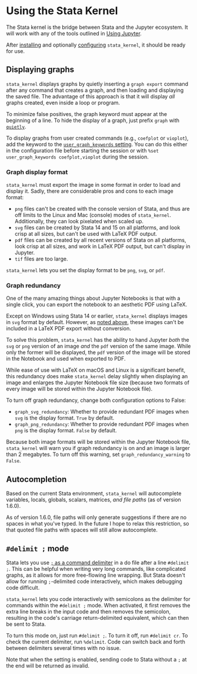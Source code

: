 # Using the Stata Kernel

The Stata kernel is the bridge between Stata and the Jupyter ecosystem. It will work with any of the tools outlined in [Using Jupyter](../using_jupyter/intro.md).

After [installing](../getting_started.md) and optionally [configuring](../getting_started.md#configuration) `stata_kernel`, it should be ready for use.

## Displaying graphs

`stata_kernel` displays graphs by quietly inserting a `graph export` command after any command that creates a graph, and then loading and displaying the saved file. The advantage of this approach is that it will display _all_ graphs created, even inside a loop or program.

To minimize false positives, the graph keyword must appear at the beginning of a line. To hide the display of a graph, just prefix `graph` with [`quietly`](https://www.stata.com/help.cgi?quietly).

To display graphs from user created commands (e.g., `coefplot` or `vioplot`),
add the keyword to the [`user_graph_keywords` setting](../../getting_started#graph-settings). You can do this either in
the configuration file before starting the session or with `%set
user_graph_keywords coefplot,vioplot` during the session.

### Graph display format

`stata_kernel` must export the image in some format in order to load and display it. Sadly, there are considerable pros and cons to each image format:

- `png` files can't be created with the console version of Stata, and thus are off limits to the Linux and Mac (console) modes of `stata_kernel`. Additionally, they can look pixelated when scaled up.
- `svg` files can be created by Stata 14 and 15 on all platforms, and look crisp at all sizes, but can't be used with LaTeX PDF output.
- `pdf` files can be created by all recent versions of Stata on all platforms, look crisp at all sizes, and work in LaTeX PDF output, but can't display in Jupyter.
- `tif` files are too large.

`stata_kernel` lets you set the display format to be `png`, `svg`, or `pdf`.

### Graph redundancy

One of the many amazing things about Jupyter Notebooks is that with a single click, you can export the notebook to an aesthetic PDF using LaTeX.

Except on Windows using Stata 14 or earlier, `stata_kernel` displays images in `svg` format by default. However, as [noted above](#graph-display-format), these images can't be included in a LaTeX PDF export without conversion.

To solve this problem, `stata_kernel` has the ability to hand Jupyter _both_ the `svg` or `png` version of an image _and_ the `pdf` version of the same image. While only the former will be displayed, the `pdf` version of the image will be stored in the Notebook and used when exported to PDF.

While ease of use with LaTeX on macOS and Linux is a significant benefit, this redundancy does make `stata_kernel` delay slightly when displaying an image and enlarges the Jupyter Notebook file size (because two formats of every image will be stored within the Jupyter Notebook file).

To turn off graph redundancy, change both configuration options to False:

- `graph_svg_redundancy`: Whether to provide redundant PDF images when `svg` is the display format. `True` by default.
- `graph_png_redundancy`: Whether to provide redundant PDF images when `png` is the display format. `False` by default.

Because both image formats will be stored within the Jupyter Notebook file, `stata_kernel` will warn you if graph redundancy is on and an image is larger than 2 megabytes. To turn off this warning, set `graph_redundancy_warning` to `False`.

## Autocompletion

Based on the current Stata environment, `stata_kernel` will autocomplete variables, locals, globals, scalars, matrices, _and file paths_ (as of version 1.6.0).

As of version 1.6.0, file paths will only generate suggestions if there are no spaces in what you've typed. In the future I hope to relax this restriction, so that quoted file paths with spaces will still allow autocomplete.

## `#delimit ;` mode

Stata lets you use [`;` as a command
delimiter](https://www.stata.com/help.cgi?delimit) in a do file after a line
`#delimit ;`. This can be helpful when writing very long commands, like
complicated graphs, as it allows for more free-flowing line wrapping. But Stata
doesn't allow for running `;`-delimited code interactively, which makes
debugging code difficult.

`stata_kernel` lets you code interactively with semicolons as the delimiter for commands within the `#delimit ;` mode. When activated, it first removes the extra line breaks in the input code and then removes the semicolon, resulting in the code's carriage return-delimited equivalent, which can then be sent to Stata.

To turn this mode on, just run `#delimit ;`. To turn it off, run `#delimit cr`. To check the current delimiter, run `%delimit`. Code can switch back and forth between delimiters several times with no issue.

Note that when the setting is enabled, sending code to Stata without a `;` at the end will be returned as invalid.

